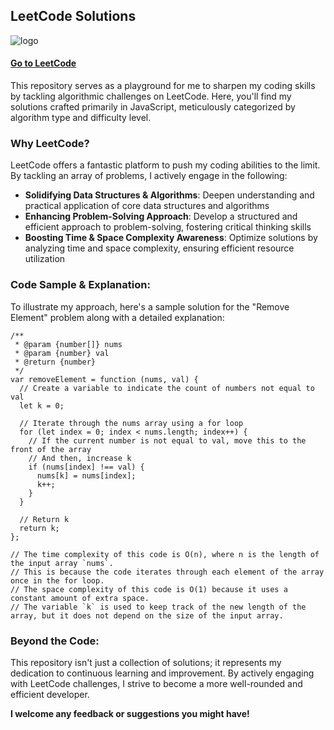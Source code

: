 ## LeetCode Solutions

![logo](https://theme.zdassets.com/theme_assets/9008406/036323c6afd10392aa5b7e3a2eb7557d17955c81.png)

#### [Go to LeetCode](https://leetcode.com//)

This repository serves as a playground for me to sharpen my coding skills by tackling algorithmic challenges on LeetCode. Here, you'll find my solutions crafted primarily in JavaScript, meticulously categorized by algorithm type and difficulty level.

### Why LeetCode?

LeetCode offers a fantastic platform to push my coding abilities to the limit. By tackling an array of problems, I actively engage in the following:

- **Solidifying Data Structures & Algorithms**: Deepen understanding and practical application of core data structures and algorithms
- **Enhancing Problem-Solving Approach**: Develop a structured and efficient approach to problem-solving, fostering critical thinking skills
- **Boosting Time & Space Complexity Awareness**: Optimize solutions by analyzing time and space complexity, ensuring efficient resource utilization

### Code Sample & Explanation:

To illustrate my approach, here's a sample solution for the "Remove Element" problem along with a detailed explanation:

```
/**
 * @param {number[]} nums
 * @param {number} val
 * @return {number}
 */
var removeElement = function (nums, val) {
  // Create a variable to indicate the count of numbers not equal to val
  let k = 0;

  // Iterate through the nums array using a for loop
  for (let index = 0; index < nums.length; index++) {
    // If the current number is not equal to val, move this to the front of the array
    // And then, increase k
    if (nums[index] !== val) {
      nums[k] = nums[index];
      k++;
    }
  }

  // Return k
  return k;
};

// The time complexity of this code is O(n), where n is the length of the input array `nums`.
// This is because the code iterates through each element of the array once in the for loop.
// The space complexity of this code is O(1) because it uses a constant amount of extra space.
// The variable `k` is used to keep track of the new length of the array, but it does not depend on the size of the input array.
```

### Beyond the Code:

This repository isn't just a collection of solutions; it represents my dedication to continuous learning and improvement. By actively engaging with LeetCode challenges, I strive to become a more well-rounded and efficient developer.

**I welcome any feedback or suggestions you might have!**

